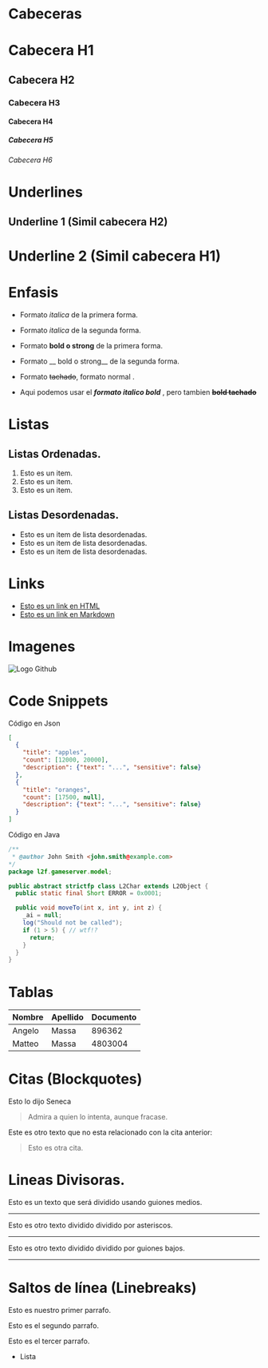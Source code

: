 
# Cabeceras

# Cabecera H1
## Cabecera H2
### Cabecera H3
#### Cabecera H4
##### Cabecera H5
###### Cabecera H6

# Underlines

Underline 1 (Simil cabecera H2)
-------------

Underline 2 (Simil cabecera H1)
=============

# Enfasis

- Formato *italica* de la primera forma. 
- Formato _italica_ de la segunda forma. 
- Formato **bold o strong** de la primera forma. 
- Formato __ bold o strong__ de la segunda forma. 
- Formato ~~tachado~~, formato normal . 

- Aqui podemos usar el _**formato italico bold**_ , pero tambien **~~bold tachado~~**

# Listas

 ## Listas Ordenadas. 
 1. Esto es un item.
 2. Esto es un item.
 3. Esto es un item.

## Listas Desordenadas.
- Esto es un item de lista desordenadas.
- Esto es un item de lista desordenadas.
- Esto es un item de lista desordenadas.

# Links
- <a href = "https://www.google.com"> Esto es un link en HTML </a>
- [Esto es un link en Markdown](https://www.google.com)

# Imagenes
![Logo Github](https://github.githubassets.com/assets/GitHub-Mark-ea2971cee799.png)

# Code Snippets
Código en Json
```JSON
[
  {
    "title": "apples",
    "count": [12000, 20000],
    "description": {"text": "...", "sensitive": false}
  },
  {
    "title": "oranges",
    "count": [17500, null],
    "description": {"text": "...", "sensitive": false}
  }
]
```

Código en Java
```JAVA
/**
 * @author John Smith <john.smith@example.com>
*/
package l2f.gameserver.model;

public abstract strictfp class L2Char extends L2Object {
  public static final Short ERROR = 0x0001;

  public void moveTo(int x, int y, int z) {
    _ai = null;
    log("Should not be called");
    if (1 > 5) { // wtf!?
      return;
    }
  }
}
```

# Tablas

| Nombre | Apellido | Documento | 
| ------ | -------  | --------- |
| Angelo | Massa    | 896362    | 
| Matteo | Massa    | 4803004   |  


# Citas (Blockquotes)

Esto lo dijo Seneca
> Admira a quien lo intenta, aunque fracase.

Este es otro texto que no esta relacionado con la cita anterior:
> Esto es otra cita.

# Lineas Divisoras. 

Esto es un texto que será dividido usando guiones medios.

---
Esto es otro texto dividido dividido por asteriscos. 

***
Esto es otro texto dividido dividido por guiones bajos. 

___

# Saltos de línea (Linebreaks)
Esto es nuestro primer parrafo.

Esto es el segundo parrafo.

Esto es el tercer parrafo. 
- Lista

